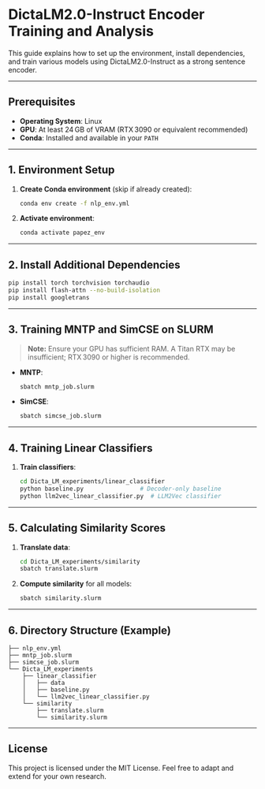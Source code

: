 # DictaLM2.0-Instruct Encoder Training and Analysis

This guide explains how to set up the environment, install dependencies, and train various models using DictaLM2.0-Instruct as a strong sentence encoder.

---

## Prerequisites

- **Operating System**: Linux
- **GPU**: At least 24 GB of VRAM (RTX 3090 or equivalent recommended)
- **Conda**: Installed and available in your `PATH`

---

## 1. Environment Setup

1. **Create Conda environment** (skip if already created):
   ```bash
   conda env create -f nlp_env.yml
   ```
2. **Activate environment**:
   ```bash
   conda activate papez_env
   ```

---

## 2. Install Additional Dependencies

```bash
pip install torch torchvision torchaudio
pip install flash-attn --no-build-isolation
pip install googletrans
```

---

## 3. Training MNTP and SimCSE on SLURM

> **Note:** Ensure your GPU has sufficient RAM. A Titan RTX may be insufficient; RTX 3090 or higher is recommended.

- **MNTP**:
  ```bash
  sbatch mntp_job.slurm
  ```

- **SimCSE**:
  ```bash
  sbatch simcse_job.slurm
  ```

---

## 4. Training Linear Classifiers

1. **Train classifiers**:
   ```bash
   cd Dicta_LM_experiments/linear_classifier
   python baseline.py                # Decoder-only baseline
   python llm2vec_linear_classifier.py  # LLM2Vec classifier
   ```

---

## 5. Calculating Similarity Scores

1. **Translate data**:
   ```bash
   cd Dicta_LM_experiments/similarity
   sbatch translate.slurm
   ```

2. **Compute similarity** for all models:
   ```bash
   sbatch similarity.slurm
   ```

---

## 6. Directory Structure (Example)

```
├── nlp_env.yml
├── mntp_job.slurm
├── simcse_job.slurm
└── Dicta_LM_experiments
    ├── linear_classifier
    │   ├── data
    │   ├── baseline.py
    │   └── llm2vec_linear_classifier.py
    └── similarity
        ├── translate.slurm
        └── similarity.slurm
```

---

## License

This project is licensed under the MIT License. Feel free to adapt and extend for your own research.

